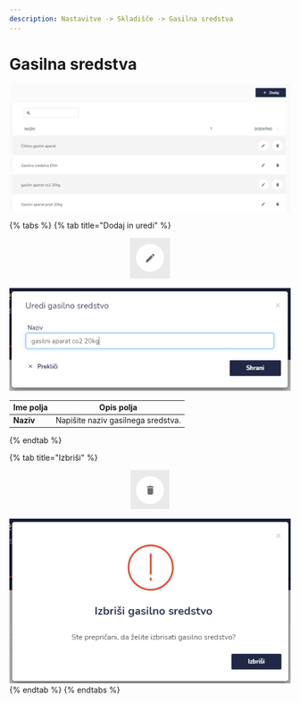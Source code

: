 ```yaml
---
description: Nastavitve -> Skladišče -> Gasilna sredstva
---
```


# Gasilna sredstva

![](<../../.gitbook/assets/N_11_skladisce_gasilna sredstva_pogled.PNG>)

{% tabs %}
{% tab title="Dodaj in uredi" %}
<div align="center"><img src="../../.gitbook/assets/Knjiga_ikona_pisalo (5).png" alt="Ikona za urejanje."></div>

![](<../../.gitbook/assets/N_11_skladisce_gasilna sredstva_uredi.PNG>)

| Ime polja | Opis polja                         |
| --------- | ---------------------------------- |
| **Naziv** | Napišite naziv gasilnega sredstva. |
{% endtab %}

{% tab title="Izbriši" %}
<div align="center"><img src="../../.gitbook/assets/Knjiga_ikona_izbris.png" alt="Ikona za brisanje."></div>

![](<../../.gitbook/assets/N_11_skladisce_gasilna sredstva_izbrisi.PNG>)
{% endtab %}
{% endtabs %}

###
